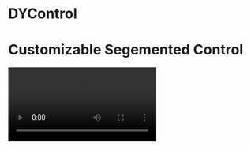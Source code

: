 # DYControl
# Customizable Segemented Control

![Click here to see demo Video](https://raw.githubusercontent.com/dannyYassine/DYControl/master/DYControl.mov)
